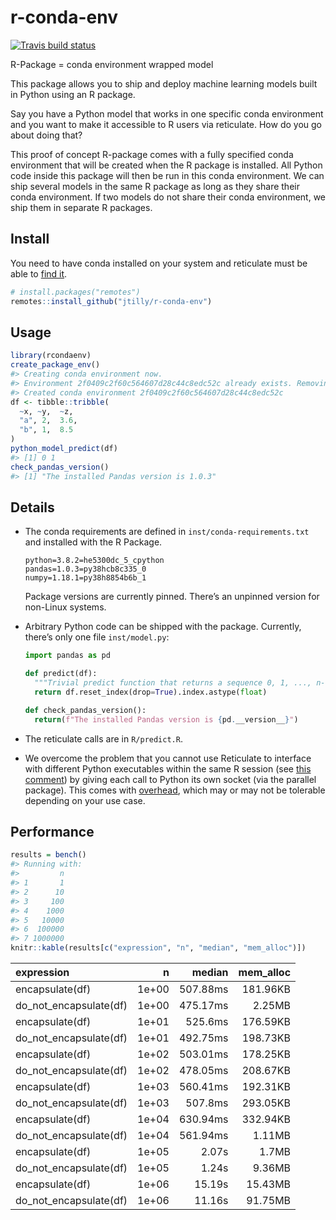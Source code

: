 
<!-- README.md is generated from README.Rmd. Please edit that file -->

# r-conda-env

<!-- badges: start -->

[![Travis build
status](https://travis-ci.org/jtilly/r-conda-env.svg?branch=master)](https://travis-ci.org/jtilly/r-conda-env)
<!-- badges: end -->

R-Package = conda environment wrapped model

This package allows you to ship and deploy machine learning models built
in Python using an R package.

Say you have a Python model that works in one specific conda environment
and you want to make it accessible to R users via reticulate. How do you
go about doing that?

This proof of concept R-package comes with a fully specified conda
environment that will be created when the R package is installed. All
Python code inside this package will then be run in this conda
environment. We can ship several models in the same R package as long as
they share their conda environment. If two models do not share their
conda environment, we ship them in separate R packages.

## Install

You need to have conda installed on your system and reticulate must be
able to [find
it](https://rstudio.github.io/reticulate/reference/conda-tools.html#finding-conda).

``` r
# install.packages("remotes")
remotes::install_github("jtilly/r-conda-env")
```

## Usage

``` r
library(rcondaenv)
create_package_env()
#> Creating conda environment now.
#> Environment 2f0409c2f60c564607d28c44c8edc52c already exists. Removing it first...
#> Created conda environment 2f0409c2f60c564607d28c44c8edc52c
df <- tibble::tribble(
  ~x, ~y,  ~z,
  "a", 2,  3.6,
  "b", 1,  8.5
)
python_model_predict(df)
#> [1] 0 1
check_pandas_version()
#> [1] "The installed Pandas version is 1.0.3"
```

## Details

  - The conda requirements are defined in `inst/conda-requirements.txt`
    and installed with the R Package.
    
        python=3.8.2=he5300dc_5_cpython
        pandas=1.0.3=py38hcb8c335_0
        numpy=1.18.1=py38h8854b6b_1
    
    Package versions are currently pinned. There’s an unpinned version
    for non-Linux systems.

  - Arbitrary Python code can be shipped with the package. Currently,
    there’s only one file `inst/model.py`:
    
    ``` python
    import pandas as pd
    
    def predict(df):
      """Trivial predict function that returns a sequence 0, 1, ..., n-1."""
      return df.reset_index(drop=True).index.astype(float)
    
    def check_pandas_version():
      return(f"The installed Pandas version is {pd.__version__}")
    ```

  - The reticulate calls are in `R/predict.R`.

  - We overcome the problem that you cannot use Reticulate to interface
    with different Python executables within the same R session (see
    [this
    comment](https://github.com/rstudio/reticulate/issues/27#issuecomment-512256949))
    by giving each call to Python its own socket (via the parallel
    package). This comes with
    [overhead](https://developer.r-project.org/Blog/public/2020/03/17/socket-connections-update/index.html),
    which may or may not be tolerable depending on your use case.

## Performance

``` r
results = bench()
#> Running with:
#>         n
#> 1       1
#> 2      10
#> 3     100
#> 4    1000
#> 5   10000
#> 6  100000
#> 7 1000000
knitr::kable(results[c("expression", "n", "median", "mem_alloc")])
```

| expression               |     n |   median | mem\_alloc |
| :----------------------- | ----: | -------: | ---------: |
| encapsulate(df)          | 1e+00 | 507.88ms |   181.96KB |
| do\_not\_encapsulate(df) | 1e+00 | 475.17ms |     2.25MB |
| encapsulate(df)          | 1e+01 |  525.6ms |   176.59KB |
| do\_not\_encapsulate(df) | 1e+01 | 492.75ms |   198.73KB |
| encapsulate(df)          | 1e+02 | 503.01ms |   178.25KB |
| do\_not\_encapsulate(df) | 1e+02 | 478.05ms |   208.67KB |
| encapsulate(df)          | 1e+03 | 560.41ms |   192.31KB |
| do\_not\_encapsulate(df) | 1e+03 |  507.8ms |   293.05KB |
| encapsulate(df)          | 1e+04 | 630.94ms |   332.94KB |
| do\_not\_encapsulate(df) | 1e+04 | 561.94ms |     1.11MB |
| encapsulate(df)          | 1e+05 |    2.07s |      1.7MB |
| do\_not\_encapsulate(df) | 1e+05 |    1.24s |     9.36MB |
| encapsulate(df)          | 1e+06 |   15.19s |    15.43MB |
| do\_not\_encapsulate(df) | 1e+06 |   11.16s |    91.75MB |
